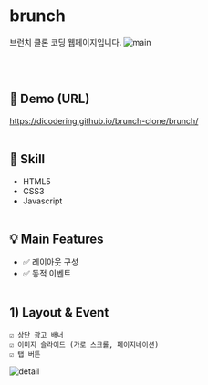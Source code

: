 # brunch
브런치 클론 코딩 웹페이지입니다.
![main](https://user-images.githubusercontent.com/77371139/183134009-c6fa48f0-86d7-4343-8378-e67f0277acb9.png)

<br/><br/>

## 🔗 Demo (URL)
https://dicodering.github.io/brunch-clone/brunch/
<br/><br/>

## 🔨 Skill
* HTML5
* CSS3
* Javascript
<br/><br/>

## 💡 Main Features
* ✅ 레이아웃 구성
* ✅ 동적 이벤트
<br/><br/>

## 1) Layout & Event
    ☑️ 상단 광고 배너
    ☑️ 이미지 슬라이드 (가로 스크롤, 페이지네이션)
    ☑️ 탭 버튼


![detail](https://user-images.githubusercontent.com/77371139/183134112-39109ac1-8637-462d-9293-4cc2eede8f17.png)

